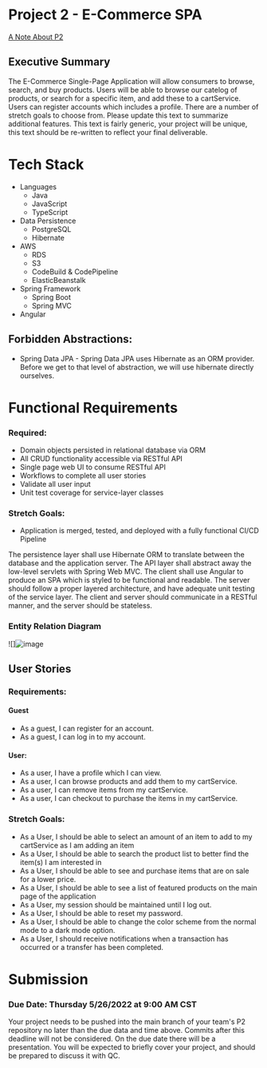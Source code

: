 # Project 2 - E-Commerce SPA
[A Note About P2](https://github.com/220328-Java-Full-Stack-AWS/Curriculum-Notes/blob/main/P2.md)
## Executive Summary
The E-Commerce Single-Page Application will allow consumers to browse, search, and buy products. Users will be able to browse our catelog of products, or search for a specific item, and add these to a cartService. Users can register accounts which includes a profile. There are a number of stretch goals to choose from. Please update this text to summarize additional features. This text is fairly generic, your project will be unique, this text should be re-written to reflect your final deliverable.


# Tech Stack
 - Languages
   - Java
   - JavaScript
   - TypeScript
 - Data Persistence
   - PostgreSQL
   - Hibernate
 - AWS
   - RDS
   - S3
   - CodeBuild & CodePipeline
   - ElasticBeanstalk
 - Spring Framework
   - Spring Boot
   - Spring MVC
 - Angular

## Forbidden Abstractions:
 - Spring Data JPA - Spring Data JPA uses Hibernate as an ORM provider. Before we get to that level of abstraction, we will use hibernate directly ourselves.


# Functional Requirements
### Required:
 - Domain objects persisted in relational database via ORM
 - All CRUD functionality accessible via RESTful API
 - Single page web UI to consume RESTful API
 - Workflows to complete all user stories
 - Validate all user input
 - Unit test coverage for service-layer classes

### Stretch Goals:
 - Application is merged, tested, and deployed with a fully functional CI/CD Pipeline

The persistence layer shall use Hibernate ORM to translate between the database and the application server. The API layer shall abstract away the low-level servlets with Spring Web MVC. The client shall use Angular to produce an SPA which is styled to be functional and readable. The server should follow a proper layered architecture, and have adequate unit testing of the service layer. The client and server should communicate in a RESTful manner, and the server should be stateless. 

### Entity Relation Diagram
![]![image](https://user-images.githubusercontent.com/102552265/170398040-9496025e-f176-467c-904c-567267f33e29.png)


## User Stories
### Requirements:
#### Guest
 - As a guest, I can register for an account.
 - As a guest, I can log in to my account.

#### User:
 - As a user, I have a profile which I can view.
 - As a user, I can browse products and add them to my cartService.
 - As a user, I can remove items from my cartService.
 - As a user, I can checkout to purchase the items in my cartService.

### Stretch Goals:
 - As a User, I should be able to select an amount of an item to add to my cartService as I am adding an item
 - As a User, I should be able to search the product list to better find the item(s) I am interested in
 - As a User, I should be able to see and purchase items that are on sale for a lower price.
 - As a User, I should be able to see a list of featured products on the main page of the application
 - As a User, my session should be maintained until I log out.
 - As a User, I should be able to reset my password.
 - As a User, I should be able to change the color scheme from the normal mode to a dark mode option.
 - As a User, I should receive notifications when a transaction has occurred or a transfer has been completed.

# Submission
### Due Date: Thursday 5/26/2022 at 9:00 AM CST
Your project needs to be pushed into the main branch of your team's P2 repository no later than the due data and time above. Commits after this deadline will not be considered. On the due date there will be a presentation. You will be expected to briefly cover your project, and should be prepared to discuss it with QC.

